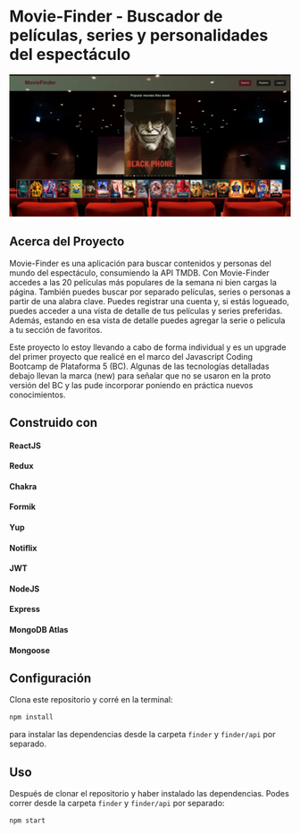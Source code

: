# Movie-Finder - Buscador de películas, series y personalidades del espectáculo

![Screenshot](https://raw.githubusercontent.com/ignacio-garcia-riestra/Movie-Finder/main/MovieFinder02.png)

## Acerca del Proyecto

Movie-Finder es una aplicación para buscar contenidos y personas del mundo del espectáculo, consumiendo la API TMDB. Con Movie-Finder accedes a las 20 películas más populares de la semana ni bien cargas la página. También puedes buscar por separado películas, series o personas a partir de una alabra clave.
Puedes registrar una cuenta y, si estás logueado, puedes acceder a una vista de detalle de tus películas y series preferidas. Además, estando en esa vista de detalle puedes agregar la serie o pelicula a tu sección de favoritos.

Este proyecto lo estoy llevando a cabo de forma individual y es un upgrade del primer proyecto que realicé en el marco del Javascript Coding Bootcamp de Plataforma 5 (BC). Algunas de las tecnologías detalladas debajo llevan la marca (new) para señalar que no se usaron en la proto versión del BC y las pude incorporar poniendo en práctica nuevos conocimientos.

## Construido con
#### ReactJS
#### Redux
#### Chakra
#### Formik
#### Yup
#### Notiflix
#### JWT
#### NodeJS
#### Express
#### MongoDB Atlas
#### Mongoose

## Configuración

Clona este repositorio y corré en la terminal:
```sh 
npm install
``` 
para instalar las dependencias desde la carpeta `finder` y `finder/api` por separado.

## Uso

Después de clonar el repositorio y haber instalado las dependencias. Podes correr desde la carpeta `finder` y `finder/api` por separado:
```sh 
npm start
```
